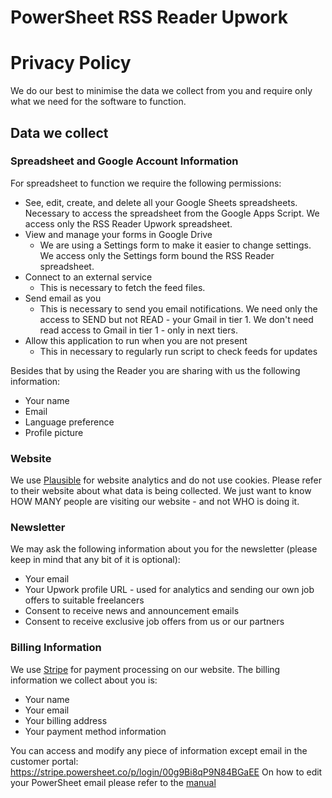 # PowerSheet RSS Reader Upwork

# Privacy Policy

We do our best to minimise the data we collect from you and require only what we need for the software to function.

## Data we collect

### Spreadsheet and Google Account Information

For spreadsheet to function we require the following permissions:

* See, edit, create, and delete all your Google Sheets spreadsheets.
Necessary to access the spreadsheet from the Google Apps Script. We access only the RSS Reader Upwork spreadsheet.
* View and manage your forms in Google Drive
  * We are using a Settings form to make it easier to change settings. We access only the Settings form bound the RSS Reader spreadsheet.
* Connect to an external service
  * This is necessary to fetch the feed files.
* Send email as you
  * This is necessary to send you email notifications. We need only the access to SEND but not READ - your Gmail in tier 1. We don't need read access to Gmail in tier 1 - only in next tiers.
* Allow this application to run when you are not present
  * This in necessary to regularly run script to check feeds for updates

Besides that by using the Reader you are sharing with us the following information:

* Your name
* Email
* Language preference
* Profile picture







### Website

We use [Plausible](https://plausible.io/) for website analytics and do not use cookies. Please refer to their website about what data is being collected.
We just want to know HOW MANY people are visiting our website - and not WHO is doing it.

### Newsletter

We may ask the following information about you for the newsletter (please keep in mind that any bit of it is optional):
* Your email
* Your Upwork profile URL - used for analytics and sending our own job offers to suitable freelancers
* Consent to receive news and announcement emails
* Consent to receive exclusive job offers from us or our partners

### Billing Information

We use [Stripe](https://stripe.com) for payment processing on our website. The billing information we collect about you is:

* Your name
* Your email
* Your billing address
* Your payment method information

You can access and modify any piece of information except email in the customer portal: https://stripe.powersheet.co/p/login/00g9Bi8qP9N84BGaEE
On how to edit your PowerSheet email please refer to the [manual](https://powersheet.co/rss-reader-upwork/manual#i-want-to-change-the-email-i-am-sending-from)



